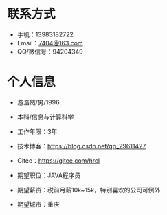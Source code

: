 

# 联系方式

- 手机：13983182722
- Email：7404@163.com
- QQ/微信号：94204349


# 个人信息

 - 游浩然/男/1996 
 - 本科/信息与计算科学 
 - 工作年限：3年
 - 技术博客：https://blog.csdn.net/qq_29611427
 - Gitee：https://gitee.com/hrcl

 - 期望职位：JAVA程序员
 - 期望薪资：税前月薪10k~15k，特别喜欢的公司可例外
 - 期望城市：重庆
